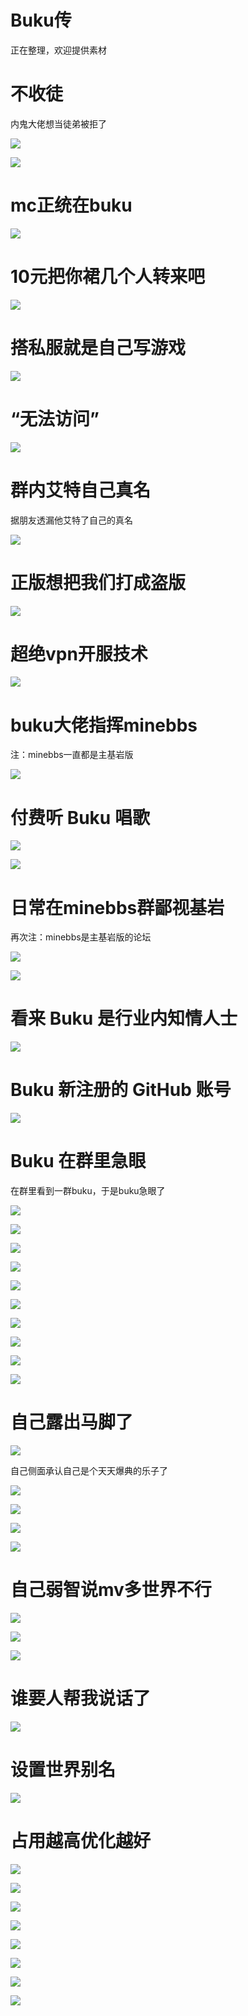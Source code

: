 # Buku传

正在整理，欢迎提供素材

# 不收徒

内鬼大佬想当徒弟被拒了

![](/others/Buku传/1.png)

![](/others/Buku传/2.png)

# mc正统在buku

![](/others/Buku传/3.png)

# 10元把你裙几个人转来吧

![](/others/Buku传/4.jpg)

# 搭私服就是自己写游戏

![](/others/Buku传/5.png)

# “无法访问”

![](/others/Buku传/6.png)

# 群内艾特自己真名

据朋友透漏他艾特了自己的真名

![](/others/Buku传/7.png)

# 正版想把我们打成盗版

![](/others/Buku传/8.png)

# 超绝vpn开服技术

![](/others/Buku传/9.png)

# buku大佬指挥minebbs

注：minebbs一直都是主基岩版

![](/others/Buku传/10.png)

# 付费听 Buku 唱歌

![](/others/Buku传/11.png)

![](/others/Buku传/12.png)

# 日常在minebbs群鄙视基岩

再次注：minebbs是主基岩版的论坛

![](/others/Buku传/13.png)

![](/others/Buku传/14.png)

# 看来 Buku 是行业内知情人士

![](/others/Buku传/15.png)

# Buku 新注册的 GitHub 账号

![](/others/Buku传/16.png)

# Buku 在群里急眼

在群里看到一群buku，于是buku急眼了

![](/others/Buku传/17.png)

![](/others/Buku传/18.png)

![](/others/Buku传/19.png)

![](/others/Buku传/20.png)

![](/others/Buku传/21.png)

![](/others/Buku传/22.png)

![](/others/Buku传/23.png)

![](/others/Buku传/24.png)

![](/others/Buku传/25.png)

![](/others/Buku传/26.png)

# 自己露出马脚了

![](/others/Buku传/27.png)

自己侧面承认自己是个天天爆典的乐子了

![](/others/Buku传/28.png)

![](/others/Buku传/29.png)

![](/others/Buku传/30.png)

![](/others/Buku传/31.png)

# 自己弱智说mv多世界不行

![](/others/Buku传/32.png)

![](/others/Buku传/33.png)

![](/others/Buku传/34.png)

# 谁要人帮我说话了

![](/others/Buku传/35.png)

# 设置世界别名

![](/others/Buku传/36.png)

# 占用越高优化越好

![](/others/Buku传/37.png)

![](/others/Buku传/38.png)

![](/others/Buku传/39.png)

![](/others/Buku传/40.png)

![](/others/Buku传/41.png)

![](/others/Buku传/42.png)

![](/others/Buku传/43.png)

![](/others/Buku传/44.png)
